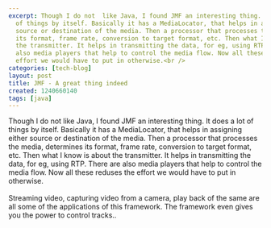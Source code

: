 ```yaml
---
excerpt: Though I do not  like Java, I found JMF an interesting thing. It does a lot
  of things by itself. Basically it has a MediaLocator, that helps in assigning either
  source or destination of the media. Then a processor that processes the media, determines
  its format, frame rate, conversion to target format, etc. Then what I know is about
  the transmitter. It helps in transmitting the data, for eg, using RTP. There are
  also media players that help to control the media flow. Now all these reduses the
  effort we would have to put in otherwise.<br />
categories: [tech-blog]
layout: post
title: JMF - A great thing indeed
created: 1240660140
tags: [java]
---
```

Though I do not  like Java, I found JMF an interesting thing. It does a lot of things by itself. Basically it has a MediaLocator, that helps in assigning either source or destination of the media. Then a processor that processes the media, determines its format, frame rate, conversion to target format, etc. Then what I know is about the transmitter. It helps in transmitting the data, for eg, using RTP. There are also media players that help to control the media flow. Now all these reduses the effort we would have to put in otherwise.<br /><br />Streaming video, capturing video from a camera, play back of the same are all some of the applications of this framework. The framework even gives you the power to control tracks..
